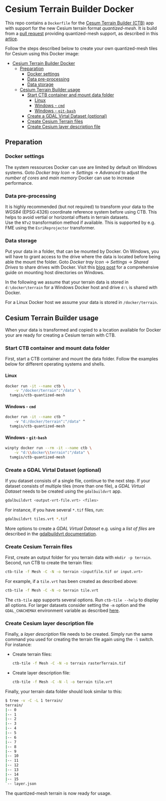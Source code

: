 
# Cesium Terrain Builder Docker

This repo contains a `Dockerfile` for the [Cesum Terrain Builder (CTB)](https://github.com/geo-data/cesium-terrain-builder) app with support for the new Cesium terrain format *quantized-mesh*. It is build from a [pull request](https://github.com/geo-data/cesium-terrain-builder/pull/64) providing quantized-mesh support, as described in this [artice](https://www.linkedin.com/pulse/fast-cesium-terrain-rendering-new-quantized-mesh-output-alvaro-huarte/).

Follow the steps described below to create your own quantized-mesh tiles for Cesium using this Docker image:

- [Cesium Terrain Builder Docker](#cesium-terrain-builder-docker)
  - [Preparation](#preparation)
    - [Docker settings](#docker-settings)
    - [Data pre-processing](#data-pre-processing)
    - [Data storage](#data-storage)
  - [Cesium Terrain Builder usage](#cesium-terrain-builder-usage)
    - [Start CTB container and mount data folder](#start-ctb-container-and-mount-data-folder)
      - [Linux](#linux)
      - [Windows - `cmd`](#windows---cmd)
      - [Windows - `git-bash`](#windows---git-bash)
    - [Create a GDAL Virtal Dataset (optional)](#create-a-gdal-virtal-dataset-optional)
    - [Create Cesium Terrain files](#create-cesium-terrain-files)
    - [Create Cesium layer description file](#create-cesium-layer-description-file)

## Preparation

### Docker settings

The system ressources Docker can use are limited by default on Windows systems. Goto *Docker tray Icon* -> *Settings* -> *Advanced* to adjust the *number of cores* and *main memory* Docker can use to increase performance.

### Data pre-processing

It is highly recommended (but not required) to transform your data to the *WGS84* (EPSG:4326) coordinate reference system before using CTB. This helps to avoid vertial or horizontal offsets in terrain datasets.  
Use the `NTv2` transformation method if available. This is supported by e.g. FME using the `EsriReprojector` transformer.

### Data storage

Put your data in a folder, that can be mounted by Docker. On Windows, you will have to grant access to the drive where the data is located before being able the mount the folder. Goto *Docker tray Icon* -> *Settings* -> *Shared Drives* to share drives with Docker. Visit this [blog post](https://rominirani.com/docker-on-windows-mounting-host-directories-d96f3f056a2c) for a comprehensive guide on mounting host directories on Windows.

In the following we assume that your terrain data is stored in `d:\docker\terrain` for a Windows Docker host and drive `d:\` is shared with Docker.

For a Linux Docker host we assume your data is stored in `/docker/terrain`.

## Cesium Terrain Builder usage

When your data is transformed and copied to a location available for Docker your are ready for creating a Cesium terrain with CTB.

### Start CTB container and mount data folder

First, start a CTB container and mount the data folder. Follow the examples below for different operating systems and shells.

#### Linux

```bash
docker run -it --name ctb \
    -v "/docker/terrain":"/data" \  
  tumgis/ctb-quantized-mesh
```

#### Windows - `cmd`

```sh
docker run -it --name ctb ^
    -v "d:/docker/terrain":"/data" ^
  tumgis/ctb-quantized-mesh
```

#### Windows - `git-bash`

```sh
winpty docker run --rm -it --name ctb \
    -v "d:\\docker\\terrain":"/data" \
  tumgis/ctb-quantized-mesh
```

### Create a GDAL Virtal Dataset (optional)

If you dataset consists of a single file, continue to the next step. If your dataset consists of multiple tiles (more than one file), a *GDAL Virtual Dataset* needs to be created using the `gdalbuildvrt` app.

```sh
gdalbuildvrt <output-vrt-file.vrt> <files>
```

For instance, if you have several `*.tif` files, run:

```sh
gdalbuildvrt tiles.vrt *.tif
```

More options to create a *GDAL Virtual Dataset* e.g. using a *list of files* are described in the [gdalbuildvrt documentation](https://www.gdal.org/gdalbuildvrt.html).

### Create Cesium Terrain files

First, create an output folder for you terrain data with `mkdir -p terrain`. Second, run CTB to create the terrain files:

```sh
ctb-tile -f Mesh -C -N -o terrain <inputfile.tif or input.vrt>
```

For example, if a `tile.vrt` has been created as described above:

```sh
ctb-tile -f Mesh -C -N -o terrain tile.vrt
```

The `ctb-tile` app supports several options. Run `ctb-tile --help` to display all options. For larger datasets consider setting the `-m` option and the `GDAL_CHACHEMAX` environment variable as described [here](https://github.com/geo-data/cesium-terrain-builder#ctb-tile).

### Create Cesium layer description file

Finally, a *layer description* file needs to be created. Simply run the same command you used for creating the terrain file again using the `-l` switch. For instance:

- Create terrain files:

  ```sh
  ctb-tile -f Mesh -C -N -o terrain rasterTerrain.tif
  ```

- Create layer description file:

  ```sh
  ctb-tile -f Mesh -C -N -l -o terrain tile.vrt
  ```

Finally, your terrain data folder should look similar to this:

```sh
$ tree -v -C -L 1 terrain/
terrain/
|-- 0
|-- 1
|-- 2
|-- 3
|-- 4
|-- 5
|-- 6
|-- 7
|-- 8
|-- 9
|-- 10
|-- 11
|-- 12
|-- 13
|-- 14
|-- 15
`-- layer.json
```

The quantized-mesh terrain is now ready for usage.
